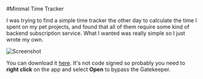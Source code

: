 #Minimal Time Tracker

I was trying to find a simple time tracker the other day to calculate the time I spent on my pet projects, and found that all of them require some kind of backend subscription service. What I wanted was really simple so I just wrote my own.

![Screenshot](https://raw.github.com/Lizdo/Time-Tracker/master/Export/Screenshot.png)

You can download it [here](https://raw.github.com/Lizdo/Time-Tracker/master/Export/TimeTracker.zip). It's not code signed so probably you need to **right click** on the app and select **Open** to bypass the Gatekeeper.
